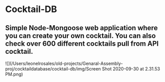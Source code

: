 # Cocktail-DB

## Simple Node-Mongoose web application where you can create your own cocktail. You can also check over 600 different cocktails pull from API cocktail.

![](/Users/leonelrosales/old-projects/Genaral-Assembly-proj/cocktaildatabase/cocktail-db/img/Screen Shot 2020-09-30 at 2.31.53 PM.png)
